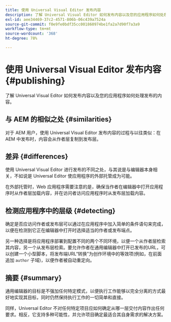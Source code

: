 ```yaml
---
title: 使用 Universal Visual Editor 发布内容
description: 了解 Universal Visual Editor 如何发布内容以及您的应用程序如何处理发布的内容。
exl-id: aee34469-37c2-4571-806b-06c439a7524a
source-git-commit: f0e9fe0bdf35cc001860974be1fa2a7d90f7a3a9
workflow-type: tm+mt
source-wordcount: '368'
ht-degree: 78%

---
```


# 使用 Universal Visual Editor 发布内容 {#publishing}

了解 Universal Visual Editor 如何发布内容以及您的应用程序如何处理发布的内容。

## 与 AEM 的相似之处 {#similarities}

对于 AEM 用户，使用 Universal Visual Editor 发布内容的过程与以往类似：在 AEM 中发布时，内容会从作者层复制到发布层。

## 差异 {#differences}

使用 Universal Visual Editor 进行发布的不同之处，与其说是与编辑器本身相关，不如说是 Universal Editor 使应用程序的外部托管成为可能。

在外部托管时，Web 应用程序需要注意的是，确保当作者在编辑器中打开应用程序时从作者层加载内容，并在访问者访问应用程序时从发布层加载内容。

## 检测应用程序中的层级 {#detecting}

确定是否应访问作者或发布层可以通过在应用程序中加入简单的条件语句来完成，以便在检测到它正在编辑器中打开时选择适当的作者或发布端点。

另一种选择是将应用程序部署到配置不同的两个不同环境，以便一个从作者层检索其内容，另一个从发布层检索。要允许作者在通用编辑器中打开已发布的URL，可以创建一个小型脚本，将发布端URL“转换”为创作环境中的等效项(例如，在前面追加 `author` 子域)，以便作者被自动重定向。

## 摘要 {#summary}

通用编辑器的目标是不强加任何特定模式，以便执行工作能够以完全分离的方式最好地实现其目标，同时仍然保持执行工作的一切简单和直接。

同样，Universal Editor 不对任何特定项目应如何确定从哪一层交付内容作出任何要求。相反，它支持多种可能性，并允许项目确定最适合其自身需求的解决方案。
